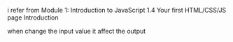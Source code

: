 i refer from  Module 1: Introduction to JavaScript   1.4 Your first HTML/CSS/JS page   Introduction

when change the input value it affect the output
